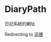 # DiaryPath
日記系統的網址

<!DOCTYPE html>
<html>
<head>
  <meta charset="UTF-8" />
  <title>Redirecting...</title>
  <script>
    // ✅ 在這裡只改一次網址
    const targetURL = "https://ae08bfd4dfb2ee3330.gradio.live";
    // 自動跳轉
    window.location.href = targetURL;
  </script>
</head>
<body>
  <p>Redirecting to <a id="link" href="#">這裡</a></p>

  <script>
    // 將網址寫入超連結（如果跳轉失敗可手動點）
    document.getElementById("link").href = targetURL;
  </script>
</body>
</html>
